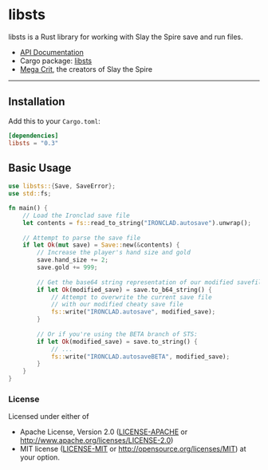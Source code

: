 # libsts

libsts is a Rust library for working with Slay the Spire save and run files.

* [API Documentation](https://docs.rs/libsts/)
* Cargo package: [libsts](https://crates.io/crates/libsts)
* [Mega Crit](https://www.megacrit.com/), the creators of Slay the Spire

---
## Installation

Add this to your `Cargo.toml`:

```toml
[dependencies]
libsts = "0.3"
```

## Basic Usage

```rust
use libsts::{Save, SaveError};
use std::fs;

fn main() {
    // Load the Ironclad save file
    let contents = fs::read_to_string("IRONCLAD.autosave").unwrap();
    
    // Attempt to parse the save file
    if let Ok(mut save) = Save::new(&contents) {
        // Increase the player's hand size and gold
        save.hand_size += 2;
        save.gold += 999;
        
        // Get the base64 string representation of our modified savefile
        if let Ok(modified_save) = save.to_b64_string() {
            // Attempt to overwrite the current save file
            // with our modified cheaty save file
            fs::write("IRONCLAD.autosave", modified_save); 
        }
        
        // Or if you're using the BETA branch of STS:
        if let Ok(modified_save) = save.to_string() {
            // ...
            fs::write("IRONCLAD.autosaveBETA", modified_save);
        }
    }
}
```
### License
Licensed under either of
 * Apache License, Version 2.0
   ([LICENSE-APACHE](LICENSE-APACHE) or http://www.apache.org/licenses/LICENSE-2.0)
 * MIT license
   ([LICENSE-MIT](LICENSE-MIT) or http://opensource.org/licenses/MIT)
at your option.